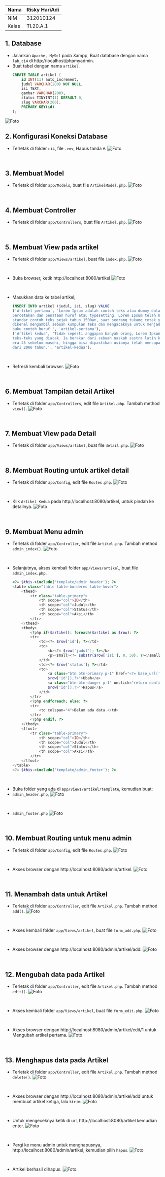 | Nama      | Risky HariAdi |
| ----------- | ----------- |
| NIM     | 312010124    |
| Kelas   | TI.20.A.1        |

## 1. Database
- Jalankan ``Apache, MySql`` pada Xampp, Buat database dengan nama ``lab_ci4`` di http://localhost/phpmyadmin.
- Buat tabel dengan nama ``artikel``.
    ```sql
    CREATE TABLE artikel (
        id INT(11) auto_increment,
        judul VARCHAR(200) NOT NULL,
        isi TEXT,
        gambar VARCHAR(200),
        status TINYINT(1) DEFAULT 0,
        slug VARCHAR(200),
        PRIMARY KEY(id)
    );
    ```
![Foto](foto/labci4.png)
<br>

## 2. Konfigurasi Koneksi Database
- Terletak di folder ``ci4``, file `.env`, Hapus tanda `#`.
![Foto](foto/env.png)
<br>

## 3. Membuat Model 
- Terletak di folder `app/Models`, buat file `ArtikelModel.php`.
![Foto](Foto/7.1.png)
<br>

## 4. Membuat Controller 
- Terletak di folder `app/Controllers`, buat file `Artikel.php`.
![Foto](Foto/8.1.png)
<br>

## 5. Membuat View pada artikel 
- Terletak di folder `app/Views/artikel`, buat file `index.php`.
![Foto](Foto/9.1.png)
<br>

- Buka browser, ketik http://localhost:8080/artikel 
![Foto](Foto/9.2.png)
<br>

- Masukkan data ke tabel artikel,
    ```sql
    INSERT INTO artikel (judul, isi, slug) VALUE
    ('Artikel pertama', 'Lorem Ipsum adalah contoh teks atau dummy dalam industri 
    percetakan dan penataan huruf atau typesetting. Lorem Ipsum telah menjadi 
    standar contoh teks sejak tahun 1500an, saat seorang tukang cetak yang tidak 
    dikenal mengambil sebuah kumpulan teks dan mengacaknya untuk menjadi sebuah 
    buku contoh huruf.', 'artikel-pertama'), 
    ('Artikel kedua', 'Tidak seperti anggapan banyak orang, Lorem Ipsum bukanlah 
    teks-teks yang diacak. Ia berakar dari sebuah naskah sastra latin klasik dari 
    era 45 sebelum masehi, hingga bisa dipastikan usianya telah mencapai lebih 
    dari 2000 tahun.', 'artikel-kedua');
    ``` 
<br>

- Refresh kembali browser.
![Foto](Foto/9.3.png)
<br>

## 6. Membuat Tampilan detail Artikel
- Terletak di folder `app/Controllers`, edit file `Artikel.php`. Tambah method ``view()``.
![Foto](Foto/10.1.png)
<br>

## 7. Membuat View pada Detail
- Terletak di folder `app/Views/artikel`, buat file `detail.php`.
![Foto](Foto/11.1.png)
<br>

## 8. Membuat Routing untuk artikel detail
- Terletak di folder `app/Config`, edit file `Routes.php`.
![Foto](Foto/12.1.png)
<br>

- Klik `Artikel Kedua` pada http://localhost:8080/artikel, untuk pindah ke detailnya.
![Foto](Foto/12.2.png)
<br>

## 9. Membuat Menu admin
- Terletak di folder `app/Controller`, edit file `Artikel.php`. Tambah method `admin_index()`.
![Foto](Foto/13.1.png)
<br>

- Selanjutnya, akses kembali folder `app/Views/artikel`, buat file `admin_index.php`.
    ```php
    <?= $this->include('template/admin_header'); ?>
    <table class="table table-bordered table-hover">
        <thead>
            <tr class="table-primary">
                <th scope="col">ID</th>
                <th scope="col">Judul</th>
                <th scope="col">Status</th>
                <th scope="col">Aksi</th>
            </tr>
        </thead>
        <tbody>
            <?php if($artikel): foreach($artikel as $row): ?>
            <tr>
                <td><?= $row['id']; ?></td>
                <td>
                    <b><?= $row['judul']; ?></b>
                    <p><small><?= substr($row['isi'], 0, 50); ?></small></p>
                </td>
                <td><?= $row['status']; ?></td>
                <td>
                    <a class="btn btn-primary p-1" href="<?= base_url('/admin/artikel/edit/' . 
                    $row['id']);?>">Ubah</a>
                    <a class="btn btn-danger p-1" onclick="return confirm('Yakin menghapus data?');" href="<?= base_url('/admin/artikel/delete/' . 
                    $row['id']);?>">Hapus</a>
                </td>
            </tr>
            <?php endforeach; else: ?>
            <tr>
                <td colspan="4">Belum ada data.</td>
            </tr>
            <?php endif; ?>
        </tbody>
        <tfoot>
            <tr class="table-primary">
                <th scope="col">ID</th>
                <th scope="col">Judul</th>
                <th scope="col">Status</th>
                <th scope="col">Aksi</th>
            </tr>
        </tfoot>
    </table>
    <?= $this->include('template/admin_footer'); ?>
    ```
<br>

- Buka folder yang ada di ``app/Views/artikel/template``, kemudian buat:
- ``admin_header.php``,
![Foto](Foto/13.2.png)
<br>

- ``admin_footer.php``
![Foto](Foto/13.3.png)
<br>

## 10. Membuat Routing untuk menu admin
- Terletak di folder `app/Config`, edit file `Routes.php`.
![Foto](Foto/12.1.png)
<br>

- Akses browser dengan http://localhost:8080/admin/artikel.
![Foto](Foto/14.1.png)
<br>

## 11. Menambah data untuk Artikel
- Terletak di folder `app/Controller`, edit file `Artikel.php`. Tambah method `add()`.
![Foto](Foto/15.1.png)
<br>

- Akses kembali folder `app/Views/artikel`, buat file `form_add.php`.
![Foto](Foto/15.2.png)
<br>

- Akses browser dengan http://localhost:8080/admin/artikel/add.
![Foto](Foto/15.3.png)
<br>

## 12. Mengubah data pada Artikel
- Terletak di folder `app/Controller`, edit file `Artikel.php`. Tambah method `edit()`.
![Foto](Foto/16.1.png)
<br>

- Akses kembali folder `app/Views/artikel`, buat file `form_edit.php`.
![Foto](Foto/16.2.png)
<br>

- Akses browser dengan http://localhost:8080/admin/artikel/edit/1 untuk Mengubah artikel pertama.
![Foto](Foto/16.2.png)
<br>

## 13. Menghapus data pada Artikel
- Terletak di folder `app/Controller`, edit file `Artikel.php`. Tambah method `delete()`.
![Foto](Foto/17.1.png)
<br>

- Akses browser dengan http://localhost:8080/admin/artikel/add untuk membuat artikel ketiga, lalu `kirim`.
![Foto](Foto/17.2.png)
<br>

- Untuk mengeceknya ketik di url, http://localhost:8080/artikel kemudian enter.
![Foto](Foto/17.3.png)
<br>

- Pergi ke menu admin untuk menghapusnya, http://localhost:8080/admin/artikel, kemudian pilih `hapus`.
![Foto](Foto/17.4.png)
<br>

- Artikel berhasil dihapus.
![Foto](Foto/17.5.png)
<br>
</div>